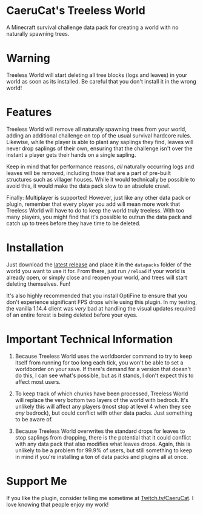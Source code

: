 # CaeruCat's Treeless World
A Minecraft survival challenge data pack for creating a world with no naturally spawning trees.

# Warning
Treeless World will start deleting all tree blocks (logs and leaves) in your world as soon as its installed. Be careful that you don't install it in the wrong world!

# Features
Treeless World will remove all naturally spawning trees from your world, adding an additional challenge on top of the usual survival hardcore rules. Likewise, while the player is able to plant any saplings they find, leaves will never drop saplings of their own, ensuring that the challenge isn't over the instant a player gets their hands on a single sapling.

Keep in mind that for performance reasons, *all* naturally occurring logs and leaves will be removed, including those that are a part of pre-built structures such as villager houses. While it would technically be possible to avoid this, it would make the data pack slow to an absolute crawl.

Finally: Multiplayer is supported! However, just like any other data pack or plugin, remember that every player you add will mean more work that Treeless World will have to do to keep the world truly treeless. With too many players, you might find that it's possible to outrun the data pack and catch up to trees before they have time to be deleted.

# Installation
Just download the [latest release](https://github.com/CaeruCat/treeless-world/releases/latest) and place it in the `datapacks` folder of the world you want to use it for. From there, just run `/reload` if your world is already open, or simply close and reopen your world, and trees will start deleting themselves. Fun!

It's also highly recommended that you install OptiFine to ensure that you don't experience significant FPS drops while using this plugin. In my testing, the vanilla 1.14.4 client was *very* bad at handling the visual updates required of an entire forest is being deleted before your eyes.

# Important Technical Information
1. Because Treeless World uses the worldborder command to try to keep itself from running for too long each tick, you won't be able to set a worldborder on your save. If there's demand for a version that doesn't do this, I can see what's possible, but as it stands, I don't expect this to affect most users.

2. To keep track of which chunks have been processed, Treeless World will replace the very bottom two layers of the world with bedrock. It's unlikely this will affect any players (most stop at level 4 when they see *any* bedrock), but could conflict with other data packs. Just something to be aware of.

3. Because Treeless World overwrites the standard drops for leaves to stop saplings from dropping, there is the potential that it could conflict with any data pack that also modifies what leaves drops. Again, this is unlikely to be a problem for 99.9% of users, but still something to keep in mind if you're installing a ton of data packs and plugins all at once.

# Support Me
If you like the plugin, consider telling me sometime at [Twitch.tv/CaeruCat](https://www.twitch.tv/CaeruCat). I love knowing that people enjoy my work!